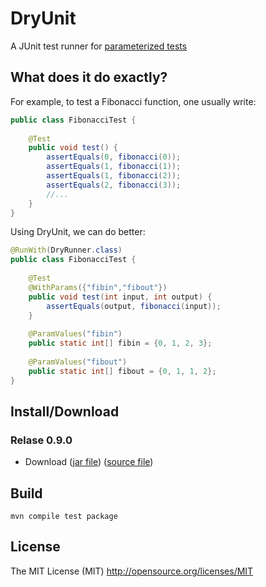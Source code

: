 # DryUnit
A JUnit test runner for [parameterized tests](https://github.com/junit-team/junit/wiki/Parameterized-tests)

## What does it do exactly?
For example, to test a Fibonacci function, one usually write:

```java
public class FibonacciTest {
    
    @Test
    public void test() {
        assertEquals(0, fibonacci(0));
        assertEquals(1, fibonacci(1));
        assertEquals(1, fibonacci(2));
        assertEquals(2, fibonacci(3));
        //... 
    }
}
```

Using DryUnit, we can do better:

```java
@RunWith(DryRunner.class)
public class FibonacciTest {
    
    @Test
    @WithParams({"fibin","fibout"})
    public void test(int input, int output) {
        assertEquals(output, fibonacci(input));
    }
    
    @ParamValues("fibin")
    public static int[] fibin = {0, 1, 2, 3};
    
    @ParamValues("fibout")
    public static int[] fibout = {0, 1, 1, 2};
}
```

## Install/Download
### Relase 0.9.0
* Download ([jar file](https://github.com/nealxyc/DryUnit/releases/download/0.9.0/dryunit-0.9.0.jar)) ([source file](https://github.com/nealxyc/DryUnit/archive/0.9.0.zip))

## Build 
 
```
mvn compile test package
```

## License
The MIT License (MIT) http://opensource.org/licenses/MIT

